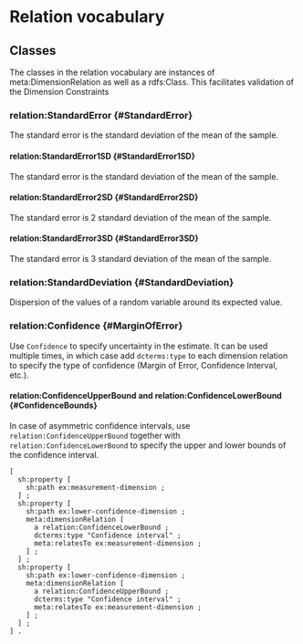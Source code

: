 # Relation vocabulary #

## Classes ##

The classes in the relation vocabulary are instances of meta:DimensionRelation as well as a rdfs:Class.
This facilitates validation of the Dimension Constraints

### relation:StandardError  {#StandardError}
 
 The standard error is the standard deviation of the mean of the sample.

#### relation:StandardError1SD {#StandardError1SD}

 The standard error is the standard deviation of the mean of the sample.

#### relation:StandardError2SD {#StandardError2SD}
 The standard error is 2 standard deviation of the mean of the sample.

#### relation:StandardError3SD {#StandardError3SD}
The standard error is 3 standard deviation of the mean of the sample.

### relation:StandardDeviation {#StandardDeviation}
 
 Dispersion of the values of a random variable around its expected value.

### relation:Confidence {#MarginOfError}
 
Use `Confidence` to specify uncertainty in the estimate. It can be used multiple times,
in which case add `dcterms:type` to each dimension relation to specify the type of confidence 
(Margin of Error, Confidence Interval, etc.).
 
#### relation:ConfidenceUpperBound and relation:ConfidenceLowerBound {#ConfidenceBounds}

In case of asymmetric confidence intervals, use `relation:ConfidenceUpperBound` together with 
`relation:ConfidenceLowerBound` to specify the upper and lower bounds of the confidence interval.

```turtle
[
  sh:property [ 
    sh:path ex:measurement-dimension ;
  ] ;
  sh:property [
    sh:path ex:lower-confidence-dimension ;  
    meta:dimensionRelation [ 
      a relation:ConfidenceLowerBound ;
      dcterms:type "Confidence interval" ;
      meta:relatesTo ex:measurement-dimension ; 
    ] ;
  ] ;
  sh:property [
    sh:path ex:lower-confidence-dimension ;  
    meta:dimensionRelation [ 
      a relation:ConfidenceUpperBound ;
      dcterms:type "Confidence interval" ;
      meta:relatesTo ex:measurement-dimension ; 
    ] ;
  ] ;
] .
```
